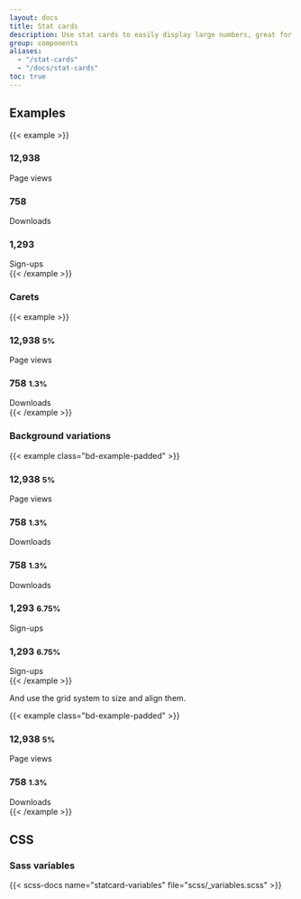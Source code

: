 ```yaml
---
layout: docs
title: Stat cards
description: Use stat cards to easily display large numbers, great for any kind of simple metrics and dashboard content.
group: components
aliases:
  - "/stat-cards"
  - "/docs/stat-cards"
toc: true
---
```


## Examples

{{< example >}}
<div class="statcard p-3">
  <h3 class="statcard-number">12,938</h3>
  <span class="statcard-desc">Page views</span>
</div>
<div class="statcard p-3 text-center">
  <h3 class="statcard-number">758</h3>
  <span class="statcard-desc">Downloads</span>
</div>
<div class="statcard p-3 text-end">
  <h3 class="statcard-number">1,293</h3>
  <span class="statcard-desc">Sign-ups</span>
</div>
{{< /example >}}

### Carets

{{< example >}}
<div class="statcard p-3">
  <h3 class="statcard-number">
    12,938
    <small class="delta-indicator delta-positive">5%</small>
  </h3>
  <span class="statcard-desc">Page views</span>
</div>
<div class="statcard p-3">
  <h3 class="statcard-number">
    758
    <small class="delta-indicator delta-negative">1.3%</small>
  </h3>
  <span class="statcard-desc">Downloads</span>
</div>
{{< /example >}}

### Background variations

{{< example class="bd-example-padded" >}}
<div class="statcard statcard-primary p-4 mb-2">
  <h3 class="statcard-number">
    12,938
    <small class="delta-indicator delta-positive">5%</small>
  </h3>
  <span class="statcard-desc">Page views</span>
</div>
<div class="statcard statcard-success p-4 mb-2">
  <h3 class="statcard-number">
    758
    <small class="delta-indicator delta-negative">1.3%</small>
  </h3>
  <span class="statcard-desc">Downloads</span>
</div>
<div class="statcard statcard-info p-4 mb-2">
  <h3 class="statcard-number">
    758
    <small class="delta-indicator delta-negative">1.3%</small>
  </h3>
  <span class="statcard-desc">Downloads</span>
</div>
<div class="statcard statcard-danger p-4 mb-2">
  <h3 class="statcard-number">
    1,293
    <small class="delta-indicator delta-positive">6.75%</small>
  </h3>
  <span class="statcard-desc">Sign-ups</span>
</div>
<div class="statcard statcard-warning p-4 mb-2">
  <h3 class="statcard-number">
    1,293
    <small class="delta-indicator delta-positive">6.75%</small>
  </h3>
  <span class="statcard-desc">Sign-ups</span>
</div>
{{< /example >}}

And use the grid system to size and align them.

{{< example class="bd-example-padded" >}}
<div class="row">
  <div class="col-sm-6">
    <div class="statcard statcard-primary p-4">
      <h3 class="statcard-number">
        12,938
        <small class="delta-indicator delta-positive">5%</small>
      </h3>
      <span class="statcard-desc">Page views</span>
    </div>
  </div>
  <div class="col-sm-6">
    <div class="statcard statcard-success p-4">
      <h3 class="statcard-number">
        758
        <small class="delta-indicator delta-negative">1.3%</small>
      </h3>
      <span class="statcard-desc">Downloads</span>
    </div>
  </div>
</div>
{{< /example >}}

## CSS

### Sass variables

{{< scss-docs name="statcard-variables" file="scss/_variables.scss" >}}
